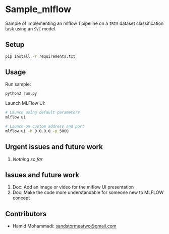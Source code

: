 # Sample_mlflow

Sample of implementing an mlflow 1 pipeline on a `IRIS` dataset classification task using an `SVC` model.


## Setup

```bash
pip install -r requirements.txt
```


## Usage

Run sample:

```bash
python3 run.py
```

Launch MLFlow UI:

```bash
# Launch using default parameters
mlflow ui

# Launch on custom address and port
mlflow ui -h 0.0.0.0 -p 5000
```


## Urgent issues and future work

1. *Nothing so far*


## Issues and future work

1. Doc: Add an image or video for the mlflow UI presentation
2. Doc: Make the code more understandable for someone new to MLFLOW concept


## Contributors

- Hamid Mohammadi: <sandstormeatwo@gmail.com>
